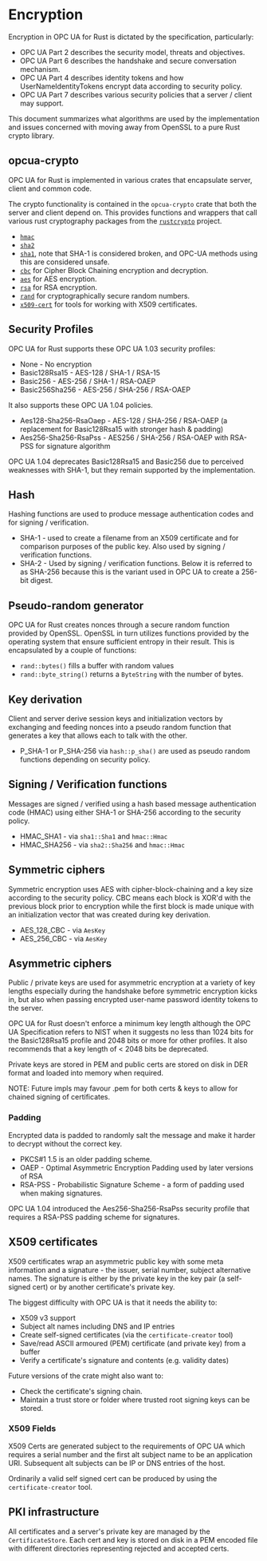 # Encryption

Encryption in OPC UA for Rust is dictated by the specification, particularly:
 
* OPC UA Part 2 describes the security model, threats and objectives.
* OPC UA Part 6 describes the handshake and secure conversation mechanism.
* OPC UA Part 4 describes identity tokens and how UserNameIdentityTokens encrypt data according to security policy. 
* OPC UA Part 7 describes various security policies that a server / client may support.

This document summarizes what algorithms are used by the implementation and issues concerned with moving away from OpenSSL
to a pure Rust crypto library.

## opcua-crypto

OPC UA for Rust is implemented in various crates that encapsulate server, client and common code.

The crypto functionality is contained in the `opcua-crypto` crate that both the server and client depend on. This provides functions and wrappers that call various rust cryptography packages from the [`rustcrypto`](https://github.com/rustcrypto) project.

* [`hmac`](https://github.com/RustCrypto/MACs/tree/master/hmac)
* [`sha2`](https://github.com/RustCrypto/hashes/tree/master/sha2)
* [`sha1`](https://docs.rs/sha1/latest/sha1/), note that SHA-1 is considered broken, and OPC-UA methods using this are considered unsafe.
* [`cbc`](https://docs.rs/cbc/latest/cbc/) for Cipher Block Chaining encryption and decryption.
* [`aes`](https://docs.rs/aes/latest/aes/) for AES encryption.
* [`rsa`](https://docs.rs/rsa/latest/rsa/) for RSA encryption.
* [`rand`](https://docs.rs/rand/latest/rand/) for cryptographically secure random numbers.
* [`x509-cert`](https://docs.rs/x509-cert/latest/x509_cert/) for tools for working with X509 certificates.

## Security Profiles

OPC UA for Rust supports these OPC UA 1.03 security profiles:

* None - No encryption
* Basic128Rsa15 - AES-128 / SHA-1 / RSA-15
* Basic256 - AES-256 / SHA-1 / RSA-OAEP
* Basic256Sha256 - AES-256 / SHA-256 / RSA-OAEP

It also supports these OPC UA 1.04 policies. 

* Aes128-Sha256-RsaOaep - AES-128 / SHA-256 / RSA-OAEP (a replacement for Basic128Rsa15 with stronger hash & padding)
* Aes256-Sha256-RsaPss - AES256 / SHA-256 / RSA-OAEP with RSA-PSS for signature algorithm

OPC UA 1.04 deprecates Basic128Rsa15 and Basic256 due to perceived weaknesses with SHA-1, but they remain supported by the implementation.

## Hash

Hashing functions are used to produce message authentication codes and for signing / verification.

* SHA-1 - used to create a filename from an X509 certificate and for comparison purposes of the public key. Also used by signing / verification functions.
* SHA-2 - Used by signing / verification functions. Below it is referred to as SHA-256 because this is the variant used in OPC UA to create a 256-bit digest.

## Pseudo-random generator

OPC UA for Rust creates nonces through a secure random function provided by OpenSSL. OpenSSL in turn utilizes 
functions provided by the operating system that ensure sufficient entropy in their result. This is encapsulated by a
couple of functions:

* `rand::bytes()` fills a buffer with random values
* `rand::byte_string()` returns a `ByteString` with the number of bytes.

## Key derivation

Client and server derive session keys and initialization vectors by exchanging and feeding nonces
into a pseudo random function that generates a key that allows each to talk with the other.

* P_SHA-1 or P_SHA-256 via `hash::p_sha()` are used as pseudo random functions depending on security policy.

## Signing / Verification functions

Messages are signed / verified using a hash based message authentication code (HMAC) using either SHA-1 or SHA-256 according
to the security policy.

* HMAC_SHA1 - via `sha1::Sha1` and `hmac::Hmac`
* HMAC_SHA256 - via `sha2::Sha256` and `hmac::Hmac`

## Symmetric ciphers

Symmetric encryption uses AES with cipher-block-chaining and a key size according to the security policy.
CBC means each block is XOR'd with the previous block prior to encryption while the first block is made unique 
with an initialization vector that was created during key derivation.

* AES_128_CBC - via `AesKey`
* AES_256_CBC - via `AesKey`

## Asymmetric ciphers

Public / private keys are used for asymmetric encryption at a variety of key lengths especially during the handshake 
before symmetric encryption kicks in, but also when passing encrypted user-name password identity tokens to the server. 

OPC UA for Rust doesn't enforce a minimum key length although the OPC UA Specification refers to NIST when it suggests
no less than 1024 bits for the Basic128Rsa15 profile and 2048 bits or more for other profiles. It also recommends
that a key length of < 2048 bits be deprecated.

Private keys are stored in PEM and public certs are stored on disk in DER format and loaded into memory when required.

NOTE: Future impls may favour .pem for both certs & keys to allow for chained signing of certificates.

### Padding

Encrypted data is padded to randomly salt the message and make it harder to decrypt without the correct key.

* PKCS#1 1.5 is an older padding scheme.
* OAEP - Optimal Asymmetric Encryption Padding used by later versions of RSA
* RSA-PSS - Probabilistic Signature Scheme - a form of padding used when making signatures. 

OPC UA 1.04 introduced the Aes256-Sha256-RsaPss security profile that requires a RSA-PSS
padding scheme for signatures.

## X509 certificates

X509 certificates wrap an asymmetric public key with some meta information and a signature - the issuer, serial number, subject alternative names. The signature is either by the private key in the key pair (a self-signed cert) or by another certificate's private key. 

The biggest difficulty with OPC UA is that it needs the ability to:

* X509 v3 support
* Subject alt names including DNS and IP entries
* Create self-signed certificates (via the `certificate-creator` tool)
* Save/read ASCII armoured (PEM) certificate (and private key) from a buffer
* Verify a certificate's signature and contents (e.g. validity dates)

Future versions of the crate might also want to:

* Check the certificate's signing chain.
* Maintain a trust store or folder where trusted root signing keys can be stored.

### X509 Fields

X509 Certs are generated subject to the requirements of OPC UA which requires a serial number and the first alt subject name to be an application URI. Subsequent alt subjects can be IP or DNS entries of the host.

Ordinarily a valid self signed cert can be produced by using the `certificate-creator` tool.

## PKI infrastructure

All certificates and a server's private key are managed by the `CertificateStore`. Each cert and key is stored on disk in a PEM encoded file with different directories representing rejected and accepted certs. 
